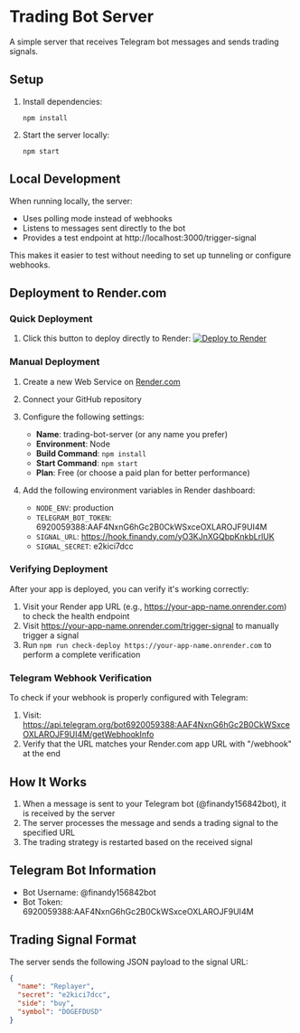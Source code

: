 # Trading Bot Server

A simple server that receives Telegram bot messages and sends trading signals.

## Setup

1. Install dependencies:
   ```
   npm install
   ```

2. Start the server locally:
   ```
   npm start
   ```

## Local Development

When running locally, the server:
- Uses polling mode instead of webhooks
- Listens to messages sent directly to the bot
- Provides a test endpoint at http://localhost:3000/trigger-signal

This makes it easier to test without needing to set up tunneling or configure webhooks.

## Deployment to Render.com

### Quick Deployment

1. Click this button to deploy directly to Render:
   [![Deploy to Render](https://render.com/images/deploy-to-render-button.svg)](https://render.com/deploy)

### Manual Deployment

1. Create a new Web Service on [Render.com](https://render.com)
2. Connect your GitHub repository
3. Configure the following settings:
   - **Name**: trading-bot-server (or any name you prefer)
   - **Environment**: Node
   - **Build Command**: `npm install`
   - **Start Command**: `npm start`
   - **Plan**: Free (or choose a paid plan for better performance)

4. Add the following environment variables in Render dashboard:
   - `NODE_ENV`: production
   - `TELEGRAM_BOT_TOKEN`: 6920059388:AAF4NxnG6hGc2B0CkWSxceOXLAROJF9UI4M
   - `SIGNAL_URL`: https://hook.finandy.com/yO3KJnXGQbpKnkbLrlUK
   - `SIGNAL_SECRET`: e2kici7dcc

### Verifying Deployment

After your app is deployed, you can verify it's working correctly:

1. Visit your Render app URL (e.g., https://your-app-name.onrender.com) to check the health endpoint
2. Visit https://your-app-name.onrender.com/trigger-signal to manually trigger a signal
3. Run `npm run check-deploy https://your-app-name.onrender.com` to perform a complete verification

### Telegram Webhook Verification

To check if your webhook is properly configured with Telegram:

1. Visit: https://api.telegram.org/bot6920059388:AAF4NxnG6hGc2B0CkWSxceOXLAROJF9UI4M/getWebhookInfo
2. Verify that the URL matches your Render.com app URL with "/webhook" at the end

## How It Works

1. When a message is sent to your Telegram bot (@finandy156842bot), it is received by the server
2. The server processes the message and sends a trading signal to the specified URL
3. The trading strategy is restarted based on the received signal

## Telegram Bot Information

- Bot Username: @finandy156842bot
- Bot Token: 6920059388:AAF4NxnG6hGc2B0CkWSxceOXLAROJF9UI4M

## Trading Signal Format

The server sends the following JSON payload to the signal URL:

```json
{
  "name": "Replayer",
  "secret": "e2kici7dcc",
  "side": "buy",
  "symbol": "DOGEFDUSD"
}
``` 